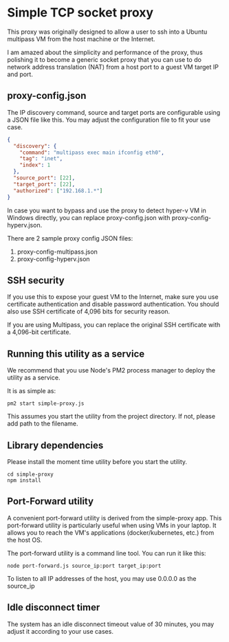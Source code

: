 # Simple TCP socket proxy

This proxy was originally designed to allow a user to ssh into a Ubuntu multipass VM from the host machine or the Internet.

I am amazed about the simplicity and performance of the proxy, thus polishing it to become a generic socket proxy that you can use to do network address translation (NAT) from a host port to a guest VM target IP and port.

## proxy-config.json

The IP discovery command, source and target ports are configurable using a JSON file like this. You may adjust the configuration file to fit your use case.

```json
{
  "discovery": {
    "command": "multipass exec main ifconfig eth0",
    "tag": "inet",
    "index": 1
  },
  "source_port": [22],
  "target_port": [22],
  "authorized": ["192.168.1.*"]
}
```

In case you want to bypass and use the proxy to detect hyper-v VM in Windows directly, you can replace proxy-config.json with proxy-config-hyperv.json.

There are 2 sample proxy config JSON files:

1. proxy-config-multipass.json
2. proxy-config-hyperv.json

## SSH security

If you use this to expose your guest VM to the Internet, make sure you use certificate authentication and disable password authentication. You should also use SSH certificate of 4,096 bits for security reason.

If you are using Multipass, you can replace the original SSH certificate with a 4,096-bit certificate.

## Running this utility as a service

We recommend that you use Node's PM2 process manager to deploy the utility as a service.

It is as simple as:

```
pm2 start simple-proxy.js
```
This assumes you start the utility from the project directory. If not, please add path to the filename.

## Library dependencies

Please install the moment time utility before you start the utility.

```
cd simple-proxy
npm install
```

## Port-Forward utility

A convenient port-forward utility is derived from the simple-proxy app.
This port-forward utility is particularly useful when using VMs in your laptop.
It allows you to reach the VM's applications (docker/kubernetes, etc.) from the host OS.

The port-forward utility is a command line tool. You can run it like this:

```
node port-forward.js source_ip:port target_ip:port
```
To listen to all IP addresses of the host, you may use 0.0.0.0 as the source_ip


## Idle disconnect timer

The system has an idle disconnect timeout value of 30 minutes, you may adjust it according to your use cases.

